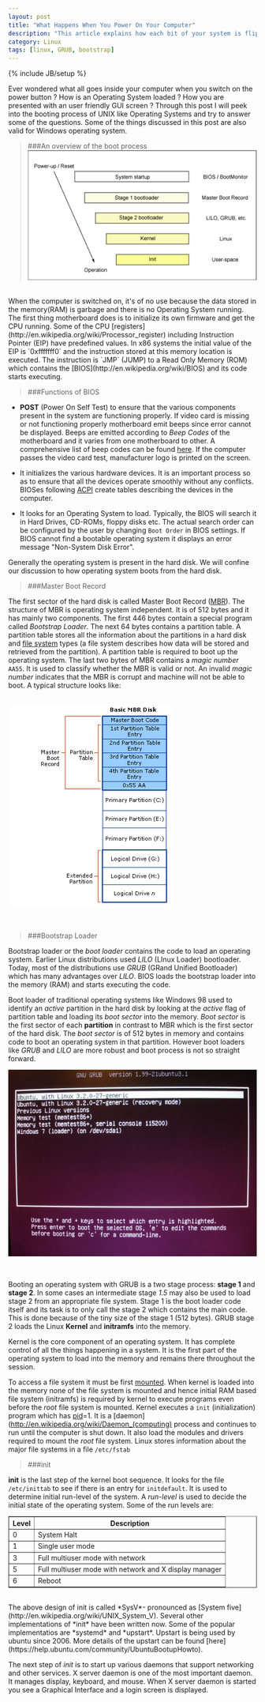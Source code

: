 ```yaml
---
layout: post
title: "What Happens When You Power On Your Computer"
description: "This article explains how each bit of your system is flipped when you power on your computer"
category: Linux
tags: [linux, GRUB, bootstrap]
---
```

{% include JB/setup %}

Ever wondered what all goes inside your computer when you switch on the power button ? How is an Operating System loaded ? How you are presented with an user friendly GUI screen ? Through this post I will peek into the booting process of UNIX like Operating Systems and try to answer some of the questions. Some of the things discussed in this post are also valid for Windows operating system.

> ###An overview of the boot process
![overview](/assets/themes/twitter/img/sequence.gif "Image Courtseyt: IBM")

<br>
When the computer is switched on, it's of no use because the data stored in the memory(RAM) is garbage  and there is no Operating System running. The first thing motherboard does is to initialize its own firmware and get the CPU running. Some of the CPU [registers](http://en.wikipedia.org/wiki/Processor_register) including Instruction Pointer (EIP) have predefined values. In x86 systems the initial value of the EIP is `0xfffffff0` and the instruction stored at this memory location is executed. The instruction is `JMP` (JUMP) to a Read Only Memory (ROM) which contains the [BIOS](http://en.wikipedia.org/wiki/BIOS) and its code starts executing.

> ###Functions of BIOS

* __POST__ (Power On Self Test) to ensure that the various components present in the system are functioning properly. If video card is missing or not functioning properly motherboard emit beeps since error cannot be displayed. Beeps are emitted according to *Beep Codes* of the motherboard and it varies from one motherboard to other. A comprehensive list of beep codes can be found [here](http://www.computerhope.com/beep.htm). If the computer passes the video card test, manufacturer logo is printed on the screen.

* It initializes the various hardware devices. It is an important process so as to ensure that all the devices operate smoothly without any conflicts. BIOSes following [ACPI](http://en.wikipedia.org/wiki/Advanced_Configuration_and_Power_Interface) create tables describing the devices in the computer.

* It looks for an Operating System to load. Typically, the BIOS will search it in Hard Drives, CD-ROMs, floppy disks etc. The actual search order can be configured by the user by changing `Boot Order` in BIOS settings. If BIOS cannot find a bootable operating system it displays an error message "Non-System Disk Error".

Generally the operating system is present in the hard disk. We will confine our discussion to how operating system boots from the hard disk.

> ###Master Boot Record

The first sector of the hard disk is called Master Boot Record ([MBR](http://en.wikipedia.org/wiki/Master_boot_record)). The structure of MBR is operating system independent. It is of 512 bytes and it has mainly two components. The first 446 bytes contain a special program called *Bootstrap Loader*. The next 64 bytes contains a partition table. A partition table stores all the information about the partitions in a hard disk and [file system](http://www.linfo.org/filesystem.html) types (a file system describes how data will be stored and retrieved from the partition). A partition table is required to boot up the operating system. The last two bytes of MBR contains a *magic number* `AA55`. It is used to classify whether the MBR is valid or not. An invalid *magic number* indicates that the MBR is corrupt and machine will not be able to boot. A typical structure looks like:
<br>
<br>

![Master Boot Record](/assets/themes/twitter/img/mbr.png "Image courtsey: Microsoft")

<br>

> ###Bootstrap Loader

Bootstrap loader or the *boot loader* contains the code to load an operating system. Earlier Linux distributions used *LILO* (LInux Loader) bootloader. Today, most of the distributions use  *GRUB* (GRand Unified Bootloader) which has many advantages over *LILO*. BIOS loads the bootstrap loader into the memory (RAM) and starts executing the code.

Boot loader of traditional operating systems like Windows 98 used to identify an *active* partition in the hard disk by looking at the *active* flag of partition table and loading its *boot sector* into the memory. *Boot sector* is the first sector of each **partition** in contrast to MBR which is the first sector of the hard disk. The *boot sector* is of 512 bytes in memory and contains code to boot an operating system in that partition. However boot loaders like *GRUB* and *LILO* are more robust and boot process is not so straight forward.


![GRUB](/assets/themes/twitter/img/grub.jpg "GRUB menu of a system with two operating systems")

<br>

Booting an operating system with GRUB is a two stage process: **stage 1** and **stage 2**. In some cases an intermediate stage *1.5* may also be used to load stage 2 from an appropriate file system. Stage 1 is the boot loader code itself and its task is to only call the stage 2 which contains the main code. This is done because of the tiny size of the stage 1 (512 bytes). GRUB stage 2 loads the Linux **Kernel** and **initramfs** into the memory.

Kernel is the core component of an operating system. It has complete control of all the things happening in a system. It is the first part of the operating system to load into the memory and remains there throughout the session.

To access a file system it must be first [mounted](http://www.linfo.org/mounting.html). When kernel is loaded into the memory none of the file system is mounted and hence initial RAM based file system (initramfs) is required by kernel to execute programs even before the *root* file system is mounted. Kernel executes a `init` (initialization) program which has [pid](http://en.wikipedia.org/wiki/Process_identifier)=1. It is a [daemon](http://en.wikipedia.org/wiki/Daemon_(computing) process and continues to run until the computer is shut down. It also load the modules and drivers required to mount the *root* file system. Linux stores information about the major file systems in a file `/etc/fstab`

> ###init

**init** is the last step of the kernel boot sequence. It looks for the file `/etc/inittab` to see if there is an entry for `initdefault`. It is used to determine initial run-level of the system. A *run-level* is used to decide the initial state of the operating system. Some of the run levels are:

<table border="1">
	<thead>
		<tr>
			<th>Level</th>
			<th>Description</th>
		</tr>
	</thead>
	<tbody>
		<tr>
			<td>0</td>
			<td>System Halt</td>
		</tr>
		<tr>
			<td>1</td>
			<td>Single user mode</td>
		</tr>
		<tr>
			<td>3</td>
			<td>Full multiuser mode with network</td>
		</tr>
		<tr>
			<td>5</td>
			<td>Full multiuser mode with network and X display manager</td>
		</tr>
		<tr>
			<td>6</td>
			<td>Reboot</td>
		</tr>
	</tbody>
</table>

<br>
The above design of init is called *SysV*- pronounced as [System five](http://en.wikipedia.org/wiki/UNIX_System_V). Several other implementations of *init* have been written now. Some of the popular implementatios are *systemd* and *upstart*. Upstart is being used by ubuntu since 2006. More details of the upstart can be found [here](https://help.ubuntu.com/community/UbuntuBootupHowto).

The next step of *init* is to start up various daemons that support networking and other services. X server daemon is one of the most important daemon. It manages display, keyboard, and mouse. When X server daemon is started you see a Graphical Interface and a login screen is displayed.